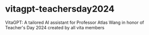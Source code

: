 # vitagpt-teachersday2024
VitaGPT: A tailored AI assistant for Professor Atlas Wang in honor of Teacher's Day 2024 created by all vita members
